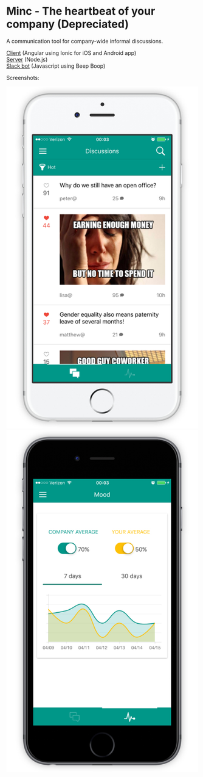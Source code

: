 # Minc - The heartbeat of your company (Depreciated)

A communication tool for company-wide informal discussions.

<a href='https://github.com/Nicolazinho/minc/tree/master/Client'>Client</a> (Angular using Ionic for iOS and Android app)<br>
<a href='https://github.com/Nicolazinho/minc/tree/master/Server'>Server</a> (Node.js)<br>
<a href='https://github.com/Nicolazinho/minc/tree/master/Slack_bot'>Slack bot</a> (Javascript using Beep Boop)<p>
<p>Screenshots:</p>
<img src='https://github.com/Nicolazinho/minc/blob/master/Server/guri_guri/images/iphone/screenshot1.png'>
<img src='https://github.com/Nicolazinho/minc/blob/master/Server/guri_guri/images/iphone/screenshot2.png'>